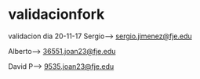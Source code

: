 # validacionfork
validacion dia 20-11-17
Sergio--> sergio.jimenez@fje.edu

Alberto--> 36551.joan23@fje.edu

David P--> 9535.joan23@fje.edu